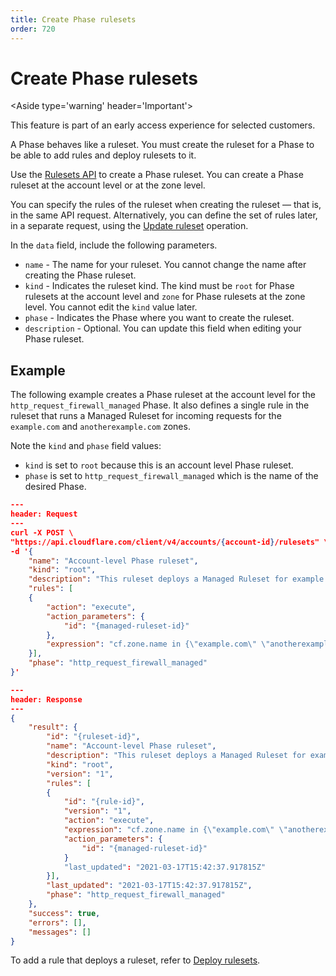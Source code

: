 ```yaml
---
title: Create Phase rulesets
order: 720
---
```


# Create Phase rulesets

<Aside type='warning' header='Important'>

This feature is part of an early access experience for selected customers.

</Aside>

A Phase behaves like a ruleset. You must create the ruleset for a Phase to be able to add rules and deploy rulesets to it.

Use the [Rulesets API](/cf-rulesets/rulesets-api) to create a Phase ruleset. You can create a Phase ruleset at the account level or at the zone level.

You can specify the rules of the ruleset when creating the ruleset — that is, in the same API request. Alternatively, you can define the set of rules later, in a separate request, using the [Update ruleset](/cf-rulesets/rulesets-api/update) operation.

In the `data` field, include the following parameters.

- `name` - The name for your ruleset. You cannot change the name after creating the Phase ruleset.
- `kind` - Indicates the ruleset kind. The kind must be `root` for Phase rulesets at the account level and `zone` for Phase rulesets at the zone level. You cannot edit the `kind` value later.
- `phase` - Indicates the Phase where you want to create the ruleset.
- `description` - Optional. You can update this field when editing your Phase ruleset.

## Example

The following example creates a Phase ruleset at the account level for the `http_request_firewall_managed` Phase. It also defines a single rule in the ruleset that runs a Managed Ruleset for incoming requests for the `example.com` and `anotherexample.com` zones.

Note the `kind` and `phase` field values:
- `kind` is set to `root` because this is an account level Phase ruleset.
- `phase` is set to `http_request_firewall_managed` which is the name of the desired Phase.

```json
---
header: Request
---
curl -X POST \
"https://api.cloudflare.com/client/v4/accounts/{account-id}/rulesets" \
-d '{
    "name": "Account-level Phase ruleset",
    "kind": "root",
    "description": "This ruleset deploys a Managed Ruleset for example.com and anotherexample.com.",
    "rules": [
    {
        "action": "execute",
        "action_parameters": {
            "id": "{managed-ruleset-id}"
        },
        "expression": "cf.zone.name in {\"example.com\" \"anotherexample.com\"}"
    }],
    "phase": "http_request_firewall_managed"
}'
```

```json
---
header: Response
---
{
    "result": {
        "id": "{ruleset-id}",
        "name": "Account-level Phase ruleset",
        "description": "This ruleset deploys a Managed Ruleset for example.com and anotherexample.com.",
        "kind": "root",
        "version": "1",
        "rules": [
        {
            "id": "{rule-id}",
            "version": "1",
            "action": "execute",
            "expression": "cf.zone.name in {\"example.com\" \"anotherexample.com\"}",
            "action_parameters": {
                "id": "{managed-ruleset-id}"
            }
            "last_updated": "2021-03-17T15:42:37.917815Z"
        }],
        "last_updated": "2021-03-17T15:42:37.917815Z",
        "phase": "http_request_firewall_managed"
    },
    "success": true,
    "errors": [],
    "messages": []
}
```

To add a rule that deploys a ruleset, refer to [Deploy rulesets](/cf-rulesets/deploy-rulesets).
